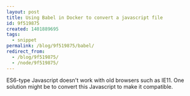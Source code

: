 ```yaml
---
layout: post
title: Using Babel in Docker to convert a javascript file
id: 9f519875
created: 1401889695
tags:
  - snippet
permalink: /blog/9f519875/babel/
redirect_from:
  - /blog/9f519875/
  - /node/9f519875/
---
```


ES6-type Javascript doesn't work with old browsers such as IE11. One solution might be to convert this Javascript to make it compatible.
